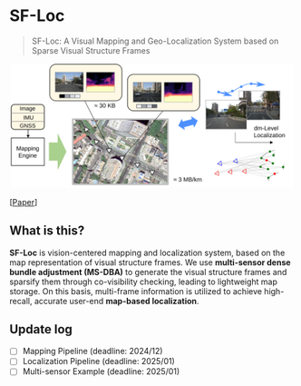 # SF-Loc

>SF-Loc: A Visual Mapping and Geo-Localization System based on Sparse Visual Structure  Frames


<div align=center>
<img alt="" src="./assets/abstract.svg" width='500px' />
</div>

[[Paper](https://arxiv.org/abs/2412.01500)]

## What is this? 

**SF-Loc** is vision-centered mapping and localization system, based on the map representation of visual structure frames. We use **multi-sensor dense bundle adjustment (MS-DBA)** to generate the visual structure frames and sparsify them through co-visibility checking, leading to lightweight map storage. On this basis, multi-frame information is utilized to achieve high-recall, accurate user-end **map-based localization**.


## Update log
- [ ] Mapping Pipeline (deadline: 2024/12)
- [ ] Localization Pipeline (deadline: 2025/01)
- [ ] Multi-sensor Example (deadline: 2025/01) 
